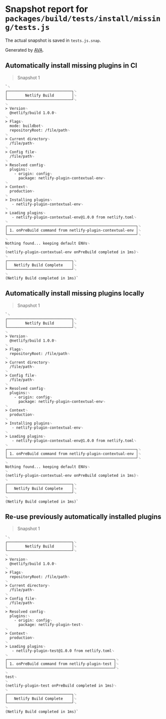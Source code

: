 # Snapshot report for `packages/build/tests/install/missing/tests.js`

The actual snapshot is saved in `tests.js.snap`.

Generated by [AVA](https://ava.li).

## Automatically install missing plugins in CI

> Snapshot 1

    `␊
    ┌─────────────────────────────┐␊
    │        Netlify Build        │␊
    └─────────────────────────────┘␊
    ␊
    > Version␊
      @netlify/build 1.0.0␊
    ␊
    > Flags␊
      mode: buildbot␊
      repositoryRoot: /file/path␊
    ␊
    > Current directory␊
      /file/path␊
    ␊
    > Config file␊
      /file/path␊
    ␊
    > Resolved config␊
      plugins:␊
        - origin: config␊
          package: netlify-plugin-contextual-env␊
    ␊
    > Context␊
      production␊
    ␊
    > Installing plugins␊
       - netlify-plugin-contextual-env␊
    ␊
    > Loading plugins␊
       - netlify-plugin-contextual-env@1.0.0 from netlify.toml␊
    ␊
    ┌──────────────────────────────────────────────────────────┐␊
    │ 1. onPreBuild command from netlify-plugin-contextual-env │␊
    └──────────────────────────────────────────────────────────┘␊
    ␊
    Nothing found... keeping default ENVs␊
    ␊
    (netlify-plugin-contextual-env onPreBuild completed in 1ms)␊
    ␊
    ┌─────────────────────────────┐␊
    │   Netlify Build Complete    │␊
    └─────────────────────────────┘␊
    ␊
    (Netlify Build completed in 1ms)`

## Automatically install missing plugins locally

> Snapshot 1

    `␊
    ┌─────────────────────────────┐␊
    │        Netlify Build        │␊
    └─────────────────────────────┘␊
    ␊
    > Version␊
      @netlify/build 1.0.0␊
    ␊
    > Flags␊
      repositoryRoot: /file/path␊
    ␊
    > Current directory␊
      /file/path␊
    ␊
    > Config file␊
      /file/path␊
    ␊
    > Resolved config␊
      plugins:␊
        - origin: config␊
          package: netlify-plugin-contextual-env␊
    ␊
    > Context␊
      production␊
    ␊
    > Installing plugins␊
       - netlify-plugin-contextual-env␊
    ␊
    > Loading plugins␊
       - netlify-plugin-contextual-env@1.0.0 from netlify.toml␊
    ␊
    ┌──────────────────────────────────────────────────────────┐␊
    │ 1. onPreBuild command from netlify-plugin-contextual-env │␊
    └──────────────────────────────────────────────────────────┘␊
    ␊
    Nothing found... keeping default ENVs␊
    ␊
    (netlify-plugin-contextual-env onPreBuild completed in 1ms)␊
    ␊
    ┌─────────────────────────────┐␊
    │   Netlify Build Complete    │␊
    └─────────────────────────────┘␊
    ␊
    (Netlify Build completed in 1ms)`

## Re-use previously automatically installed plugins

> Snapshot 1

    `␊
    ┌─────────────────────────────┐␊
    │        Netlify Build        │␊
    └─────────────────────────────┘␊
    ␊
    > Version␊
      @netlify/build 1.0.0␊
    ␊
    > Flags␊
      repositoryRoot: /file/path␊
    ␊
    > Current directory␊
      /file/path␊
    ␊
    > Config file␊
      /file/path␊
    ␊
    > Resolved config␊
      plugins:␊
        - origin: config␊
          package: netlify-plugin-test␊
    ␊
    > Context␊
      production␊
    ␊
    > Loading plugins␊
       - netlify-plugin-test@1.0.0 from netlify.toml␊
    ␊
    ┌────────────────────────────────────────────────┐␊
    │ 1. onPreBuild command from netlify-plugin-test │␊
    └────────────────────────────────────────────────┘␊
    ␊
    test␊
    ␊
    (netlify-plugin-test onPreBuild completed in 1ms)␊
    ␊
    ┌─────────────────────────────┐␊
    │   Netlify Build Complete    │␊
    └─────────────────────────────┘␊
    ␊
    (Netlify Build completed in 1ms)`
